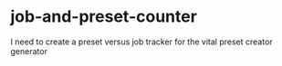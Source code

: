 # job-and-preset-counter
 I need to create a preset versus job tracker for the vital preset creator generator
